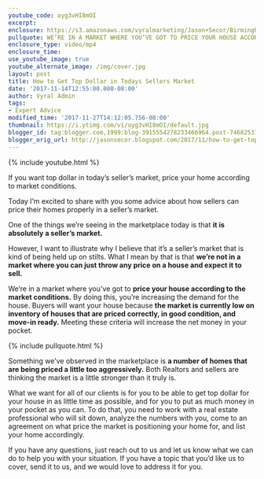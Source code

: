 ```yaml
---
youtube_code: oyg3vHI8mOI
excerpt:
enclosure: https://s3.amazonaws.com/vyralmarketing/Jason+Secor/Birmingham+Real+Estate+How+to+get+top+dollar+from+today%E2%80%99s+market.mp4
pullquote: WE’RE IN A MARKET WHERE YOU’VE GOT TO PRICE YOUR HOUSE ACCORDING TO THE MARKET CONDITIONS.
enclosure_type: video/mp4
enclosure_time:
use_youtube_image: true
youtube_alternate_image: /img/cover.jpg
layout: post
title: How to Get Top Dollar in Todays Sellers Market
date: '2017-11-14T12:55:00.000-08:00'
author: Vyral Admin
tags:
- Expert Advice
modified_time: '2017-11-27T14:12:05.756-08:00'
thumbnail: https://i.ytimg.com/vi/oyg3vHI8mOI/default.jpg
blogger_id: tag:blogger.com,1999:blog-3915554278233466964.post-7468253734865346331
blogger_orig_url: http://jasonsecor.blogspot.com/2017/11/how-to-get-top-dollar-from-todays-market.html
---
```

{% include youtube.html %}

If you want top dollar in today’s seller’s market, price your home according to market conditions.

Today I’m excited to share with you some advice about how sellers can price their homes properly in a seller’s market.

One of the things we’re seeing in the marketplace today is that **it is absolutely a seller’s market.**

However, I want to illustrate why I believe that it’s a seller’s market that is kind of being held up on stilts. What I mean by that is that **we’re not in a market where you can just throw any price on a house and expect it to sell.**

We’re in a market where you’ve got to **price your house according to the market conditions.** By doing this, you’re increasing the demand for the house. Buyers will want your house because **the market is currently low on inventory of houses that are priced correctly, in good condition, and move-in ready.** Meeting these criteria will increase the net money in your pocket.

{% include pullquote.html %}

Something we’ve observed in the marketplace is **a number of homes that are being priced a little too aggressively.** Both Realtors and sellers are thinking the market is a little stronger than it truly is.

What we want for all of our clients is for you to be able to get top dollar for your house in as little time as possible, and for you to put as much money in your pocket as you can. To do that, you need to work with a real estate professional who will sit down, analyze the numbers with you, come to an agreement on what price the market is positioning your home for, and list your home accordingly.

If you have any questions, just reach out to us and let us know what we can do to help you with your situation. If you have a topic that you’d like us to cover, send it to us, and we would love to address it for you.
